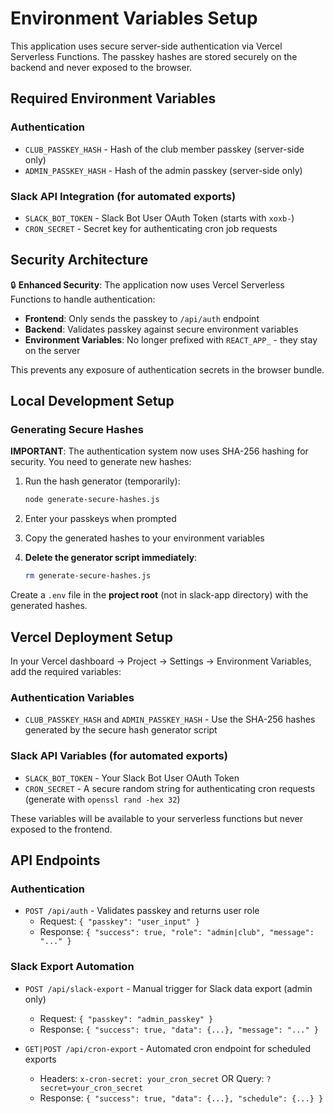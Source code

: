 # Environment Variables Setup

This application uses secure server-side authentication via Vercel Serverless Functions. The passkey hashes are stored securely on the backend and never exposed to the browser.

## Required Environment Variables

### Authentication
- `CLUB_PASSKEY_HASH` - Hash of the club member passkey (server-side only)
- `ADMIN_PASSKEY_HASH` - Hash of the admin passkey (server-side only)

### Slack API Integration (for automated exports)
- `SLACK_BOT_TOKEN` - Slack Bot User OAuth Token (starts with `xoxb-`)
- `CRON_SECRET` - Secret key for authenticating cron job requests

## Security Architecture

🔒 **Enhanced Security**: The application now uses Vercel Serverless Functions to handle authentication:

- **Frontend**: Only sends the passkey to `/api/auth` endpoint
- **Backend**: Validates passkey against secure environment variables
- **Environment Variables**: No longer prefixed with `REACT_APP_` - they stay on the server

This prevents any exposure of authentication secrets in the browser bundle.

## Local Development Setup

### Generating Secure Hashes

**IMPORTANT**: The authentication system now uses SHA-256 hashing for security. You need to generate new hashes:

1. Run the hash generator (temporarily):
   ```bash
   node generate-secure-hashes.js
   ```

2. Enter your passkeys when prompted

3. Copy the generated hashes to your environment variables

4. **Delete the generator script immediately**:
   ```bash
   rm generate-secure-hashes.js
   ```

Create a `.env` file in the **project root** (not in slack-app directory) with the generated hashes.

## Vercel Deployment Setup

In your Vercel dashboard → Project → Settings → Environment Variables, add the required variables:

### Authentication Variables
- `CLUB_PASSKEY_HASH` and `ADMIN_PASSKEY_HASH` - Use the SHA-256 hashes generated by the secure hash generator script

### Slack API Variables (for automated exports)
- `SLACK_BOT_TOKEN` - Your Slack Bot User OAuth Token
- `CRON_SECRET` - A secure random string for authenticating cron requests (generate with `openssl rand -hex 32`)

These variables will be available to your serverless functions but never exposed to the frontend.

## API Endpoints

### Authentication
- `POST /api/auth` - Validates passkey and returns user role
  - Request: `{ "passkey": "user_input" }`
  - Response: `{ "success": true, "role": "admin|club", "message": "..." }`

### Slack Export Automation
- `POST /api/slack-export` - Manual trigger for Slack data export (admin only)
  - Request: `{ "passkey": "admin_passkey" }`
  - Response: `{ "success": true, "data": {...}, "message": "..." }`

- `GET|POST /api/cron-export` - Automated cron endpoint for scheduled exports
  - Headers: `x-cron-secret: your_cron_secret` OR Query: `?secret=your_cron_secret`
  - Response: `{ "success": true, "data": {...}, "schedule": {...} }`
